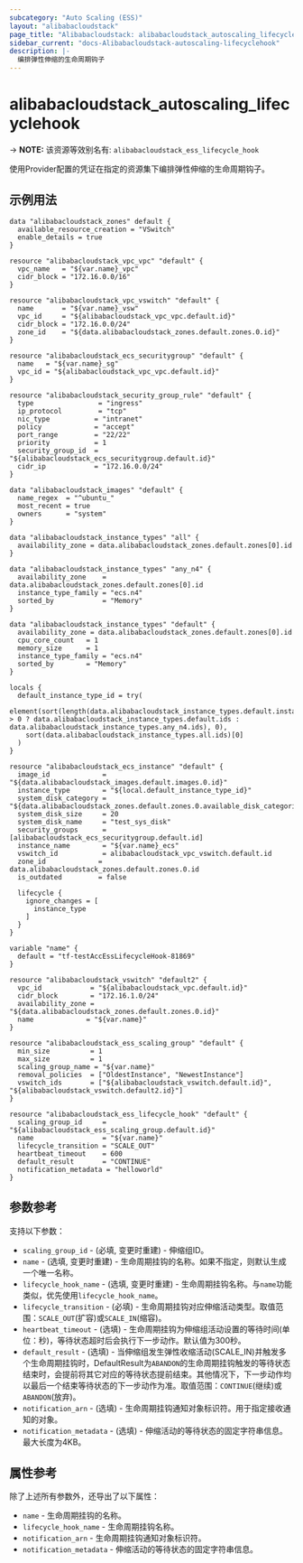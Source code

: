 ```yaml
---
subcategory: "Auto Scaling (ESS)"
layout: "alibabacloudstack"
page_title: "Alibabacloudstack: alibabacloudstack_autoscaling_lifecyclehook"
sidebar_current: "docs-Alibabacloudstack-autoscaling-lifecyclehook"
description: |- 
  编排弹性伸缩的生命周期钩子
---
```


# alibabacloudstack_autoscaling_lifecyclehook
-> **NOTE:** 该资源等效别名有: `alibabacloudstack_ess_lifecycle_hook`

使用Provider配置的凭证在指定的资源集下编排弹性伸缩的生命周期钩子。

## 示例用法

```hcl
data "alibabacloudstack_zones" default {
  available_resource_creation = "VSwitch"
  enable_details = true
}

resource "alibabacloudstack_vpc_vpc" "default" {
  vpc_name   = "${var.name}_vpc"
  cidr_block = "172.16.0.0/16"
}

resource "alibabacloudstack_vpc_vswitch" "default" {
  name       = "${var.name}_vsw"
  vpc_id     = "${alibabacloudstack_vpc_vpc.default.id}"
  cidr_block = "172.16.0.0/24"
  zone_id    = "${data.alibabacloudstack_zones.default.zones.0.id}"
}

resource "alibabacloudstack_ecs_securitygroup" "default" {
  name   = "${var.name}_sg"
  vpc_id = "${alibabacloudstack_vpc_vpc.default.id}"
}

resource "alibabacloudstack_security_group_rule" "default" {
  type                = "ingress"
  ip_protocol         = "tcp"
  nic_type           = "intranet"
  policy             = "accept"
  port_range         = "22/22"
  priority           = 1
  security_group_id  = "${alibabacloudstack_ecs_securitygroup.default.id}"
  cidr_ip            = "172.16.0.0/24"
}

data "alibabacloudstack_images" "default" {
  name_regex  = "^ubuntu_"
  most_recent = true
  owners      = "system"
}

data "alibabacloudstack_instance_types" "all" {
  availability_zone = data.alibabacloudstack_zones.default.zones[0].id
}

data "alibabacloudstack_instance_types" "any_n4" {
  availability_zone    = data.alibabacloudstack_zones.default.zones[0].id
  instance_type_family = "ecs.n4"
  sorted_by            = "Memory"
}

data "alibabacloudstack_instance_types" "default" {
  availability_zone = data.alibabacloudstack_zones.default.zones[0].id
  cpu_core_count   = 1
  memory_size      = 1
  instance_type_family = "ecs.n4"
  sorted_by        = "Memory"
}

locals {
  default_instance_type_id = try(
    element(sort(length(data.alibabacloudstack_instance_types.default.instance_types) > 0 ? data.alibabacloudstack_instance_types.default.ids : data.alibabacloudstack_instance_types.any_n4.ids), 0),
    sort(data.alibabacloudstack_instance_types.all.ids)[0]
  )
}

resource "alibabacloudstack_ecs_instance" "default" {
  image_id             = "${data.alibabacloudstack_images.default.images.0.id}"
  instance_type        = "${local.default_instance_type_id}"
  system_disk_category = "${data.alibabacloudstack_zones.default.zones.0.available_disk_categories.0}"
  system_disk_size     = 20
  system_disk_name     = "test_sys_disk"
  security_groups      = [alibabacloudstack_ecs_securitygroup.default.id]
  instance_name        = "${var.name}_ecs"
  vswitch_id           = alibabacloudstack_vpc_vswitch.default.id
  zone_id             = data.alibabacloudstack_zones.default.zones.0.id
  is_outdated         = false

  lifecycle {
    ignore_changes = [
      instance_type
    ]
  }
}

variable "name" {
  default = "tf-testAccEssLifecycleHook-81869"
}

resource "alibabacloudstack_vswitch" "default2" {
  vpc_id            = "${alibabacloudstack_vpc.default.id}"
  cidr_block        = "172.16.1.0/24"
  availability_zone = "${data.alibabacloudstack_zones.default.zones.0.id}"
  name             = "${var.name}"
}

resource "alibabacloudstack_ess_scaling_group" "default" {
  min_size          = 1
  max_size          = 1
  scaling_group_name = "${var.name}"
  removal_policies  = ["OldestInstance", "NewestInstance"]
  vswitch_ids       = ["${alibabacloudstack_vswitch.default.id}", "${alibabacloudstack_vswitch.default2.id}"]
}

resource "alibabacloudstack_ess_lifecycle_hook" "default" {
  scaling_group_id     = "${alibabacloudstack_ess_scaling_group.default.id}"
  name                 = "${var.name}"
  lifecycle_transition = "SCALE_OUT"
  heartbeat_timeout    = 600
  default_result       = "CONTINUE"
  notification_metadata = "helloworld"
}
```

## 参数参考

支持以下参数：
  * `scaling_group_id` - (必填, 变更时重建) - 伸缩组ID。
  * `name` - (选填, 变更时重建) - 生命周期挂钩的名称。如果不指定，则默认生成一个唯一名称。
  * `lifecycle_hook_name` - (选填, 变更时重建) - 生命周期挂钩名称。与`name`功能类似，优先使用`lifecycle_hook_name`。
  * `lifecycle_transition` - (必填) - 生命周期挂钩对应伸缩活动类型。取值范围：`SCALE_OUT`(扩容)或`SCALE_IN`(缩容)。
  * `heartbeat_timeout` - (选填) - 生命周期挂钩为伸缩组活动设置的等待时间(单位：秒)，等待状态超时后会执行下一步动作。默认值为300秒。
  * `default_result` - (选填) - 当伸缩组发生弹性收缩活动(SCALE_IN)并触发多个生命周期挂钩时，DefaultResult为`ABANDON`的生命周期挂钩触发的等待状态结束时，会提前将其它对应的等待状态提前结束。其他情况下，下一步动作均以最后一个结束等待状态的下一步动作为准。取值范围：`CONTINUE`(继续)或`ABANDON`(放弃)。
  * `notification_arn` - (选填) - 生命周期挂钩通知对象标识符。用于指定接收通知的对象。
  * `notification_metadata` - (选填) - 伸缩活动的等待状态的固定字符串信息。最大长度为4KB。

## 属性参考

除了上述所有参数外，还导出了以下属性：
  * `name` - 生命周期挂钩的名称。
  * `lifecycle_hook_name` - 生命周期挂钩名称。
  * `notification_arn` - 生命周期挂钩通知对象标识符。
  * `notification_metadata` - 伸缩活动的等待状态的固定字符串信息。
```